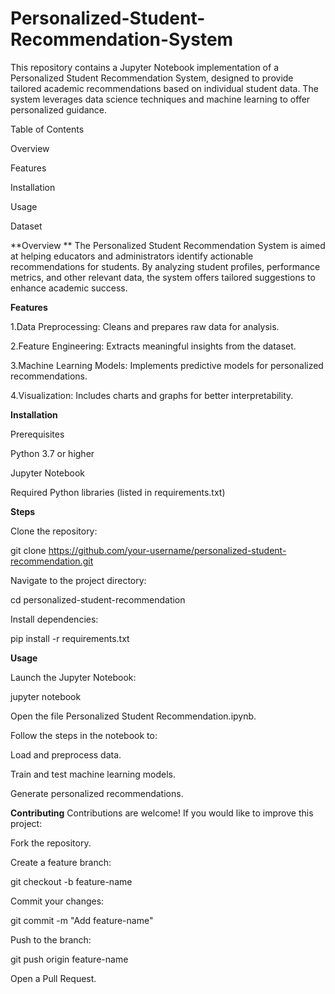 # Personalized-Student-Recommendation-System
This repository contains a Jupyter Notebook implementation of a Personalized Student Recommendation System, designed to provide tailored academic recommendations based on individual student data. The system leverages data science techniques and machine learning to offer personalized guidance.

Table of Contents

Overview

Features

Installation

Usage

Dataset

**Overview
**
The Personalized Student Recommendation System is aimed at helping educators and administrators identify actionable recommendations for students. By analyzing student profiles, performance metrics, and other relevant data, the system offers tailored suggestions to enhance academic success.

**Features**

1.Data Preprocessing: Cleans and prepares raw data for analysis.

2.Feature Engineering: Extracts meaningful insights from the dataset.

3.Machine Learning Models: Implements predictive models for personalized recommendations.

4.Visualization: Includes charts and graphs for better interpretability.

**Installation**

Prerequisites

Python 3.7 or higher

Jupyter Notebook

Required Python libraries (listed in requirements.txt)

**Steps**

Clone the repository:

git clone https://github.com/your-username/personalized-student-recommendation.git

Navigate to the project directory:

cd personalized-student-recommendation

Install dependencies:

pip install -r requirements.txt

**Usage**

Launch the Jupyter Notebook:

jupyter notebook

Open the file Personalized Student Recommendation.ipynb.

Follow the steps in the notebook to:

Load and preprocess data.

Train and test machine learning models.

Generate personalized recommendations.

**Contributing**
Contributions are welcome! If you would like to improve this project:

Fork the repository.

Create a feature branch:

git checkout -b feature-name

Commit your changes:

git commit -m "Add feature-name"

Push to the branch:

git push origin feature-name

Open a Pull Request.
